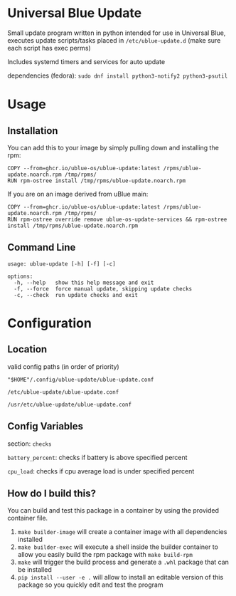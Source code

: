 # Universal Blue Update

Small update program written in python intended for use in Universal Blue, executes update scripts/tasks placed in `/etc/ublue-update.d` (make sure each script has exec perms)

Includes systemd timers and services for auto update

dependencies (fedora): ```sudo dnf install python3-notify2 python3-psutil```


# Usage


## Installation

You can add this to your image by simply pulling down and installing the rpm:

```
COPY --from=ghcr.io/ublue-os/ublue-update:latest /rpms/ublue-update.noarch.rpm /tmp/rpms/
RUN rpm-ostree install /tmp/rpms/ublue-update.noarch.rpm
```

If you are on an image derived from uBlue main:

```
COPY --from=ghcr.io/ublue-os/ublue-update:latest /rpms/ublue-update.noarch.rpm /tmp/rpms/
RUN rpm-ostree override remove ublue-os-update-services && rpm-ostree install /tmp/rpms/ublue-update.noarch.rpm
```

## Command Line

```
usage: ublue-update [-h] [-f] [-c]

options:
  -h, --help   show this help message and exit
  -f, --force  force manual update, skipping update checks
  -c, --check  run update checks and exit
```


# Configuration


## Location
valid config paths (in order of priority)

```"$HOME"/.config/ublue-update/ublue-update.conf```

```/etc/ublue-update/ublue-update.conf```

```/usr/etc/ublue-update/ublue-update.conf```


## Config Variables
section: `checks`

`battery_percent`: checks if battery is above specified percent

`cpu_load`: checks if cpu average load is under specified percent


## How do I build this?

You can build and test this package in a container by using the provided container file.

1. `make builder-image` will create a container image with all dependencies installed
2. `make builder-exec` will execute a shell inside the builder container to allow you easily build the rpm package with `make build-rpm`
3. `make` will trigger the build process and generate a `.whl` package that can be installed
4. `pip install --user -e .` will allow to install an editable version of this package so you quickly edit and test the program

